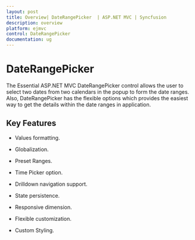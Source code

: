 ```yaml
---
layout: post
title: Overview| DateRangePicker  | ASP.NET MVC | Syncfusion
description: overview
platform: ejmvc
control: DateRangePicker
documentation: ug
---
```


# DateRangePicker

The Essential ASP.NET MVC DateRangePicker control allows the user to select two dates from two calendars in the popup to form the date ranges. Also, DateRangePicker has the flexible options which provides the easiest way to get the details within the date ranges in application.

## Key Features

* Values formatting.

* Globalization. 

* Preset Ranges.

* Time Picker option.

* Drilldown navigation support.

* State persistence.

* Responsive dimension.

* Flexible customization.

* Custom Styling.

